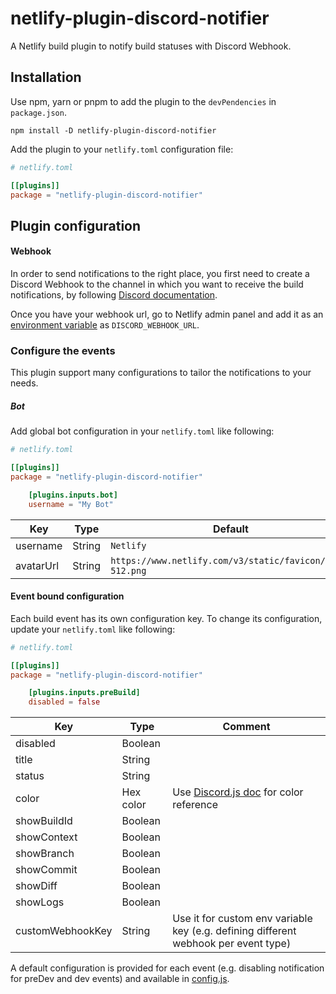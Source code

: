 # netlify-plugin-discord-notifier

A Netlify build plugin to notify build statuses with Discord Webhook.

## Installation

Use npm, yarn or pnpm to add the plugin to the `devPendencies` in `package.json`.

`npm install -D netlify-plugin-discord-notifier`

Add the plugin to your `netlify.toml` configuration file:

```toml
# netlify.toml

[[plugins]]
package = "netlify-plugin-discord-notifier"
```

## Plugin configuration
#### Webhook
In order to send notifications to the right place, you first need to create a Discord Webhook to the channel in which you want to receive the build notifications, by following [Discord documentation](https://support.discord.com/hc/en-us/articles/228383668-Intro-to-Webhooks).

Once you have your webhook url, go to Netlify admin panel and add it as an [environment variable](https://docs.netlify.com/build/configure-builds/environment-variables/#declare-variables) as `DISCORD_WEBHOOK_URL`.

### Configure the events

This plugin support many configurations to tailor the notifications to your needs.

##### Bot

Add global bot configuration in your `netlify.toml` like following:

```toml
# netlify.toml

[[plugins]]
package = "netlify-plugin-discord-notifier"

    [plugins.inputs.bot]
    username = "My Bot"
```

| Key       | Type   | Default                                                  |
|-----------|--------|----------------------------------------------------------|
| username  | String | `Netlify`                                                |
| avatarUrl | String | `https://www.netlify.com/v3/static/favicon/icon-512.png` |

#### Event bound configuration

Each build event has its own configuration key. To change its configuration, update your `netlify.toml` like following:

```toml
# netlify.toml

[[plugins]]
package = "netlify-plugin-discord-notifier"

    [plugins.inputs.preBuild]
    disabled = false
```

| Key                | Type      | Comment                                                                                                        |
|--------------------|-----------|----------------------------------------------------------------------------------------------------------------|
| disabled           | Boolean   |                                                                                                                |
| title              | String    |                                                                                                                |
| status             | String    |                                                                                                                |
| color              | Hex color | Use [Discord.js doc](https://discord.js.org/docs/packages/discord.js/main/Colors:Variable) for color reference |
| showBuildId        | Boolean   |                                                                                                                |
| showContext        | Boolean   |                                                                                                                |
| showBranch         | Boolean   |                                                                                                                |
| showCommit         | Boolean   |                                                                                                                |
| showDiff           | Boolean   |                                                                                                                |
| showLogs           | Boolean   |                                                                                                                |
| customWebhookKey   | String    | Use it for custom env variable key (e.g. defining different webhook per event type)                            |

A default configuration is provided for each event (e.g. disabling notification for preDev and dev events) and available in [config.js](/src/config.js).